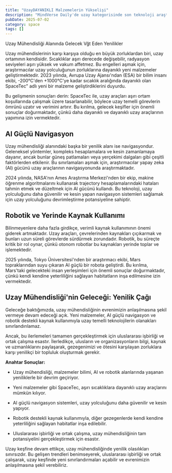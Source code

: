 ```yaml
---
title: "UzayDAYANIKLI Malzemelerin Yükselişi"
description: "MindVerse Daily'de uzay kategorisinde son teknoloji araştırmaları ve içgörüler keşfedin."
pubDate: 2025-07-02
category: space
tags: []
---
```


Uzay Mühendisliği Alanında Gelecek Vğt Eden Yenilikler

Uzay mühendislerinin karşı karşıya olduğu en büyük zorluklardan biri, uzay ortamının kendisidir. Sıcaklıklar aşırı derecede değişebilir, radyasyon seviyeleri aşırı yüksek ve vakum affetmez. Bu engelleri aşmak için, araştırmacılar uzay yolculuğunun zorluklarına dayanıklı yeni malzemeler geliştirmektedir. 2023 yılında, Avrupa Uzay Ajansı'ndan (ESA) bir bilim insanı ekibi, -200°C'den +1000°C'ye kadar sıcaklık aralığında dayanıklı olan SpaceTec" adlı yeni bir malzeme geliştirdiklerini duyurdu.

Bu gelişmenin sonuçları derin: SpaceTec ile, uzay araçları aşırı ortam koşullarında çalışmak üzere tasarlanabilir, böylece uzay temelli görevlerin ömrünü uzatır ve verimini artırır. Bu kırılma, gelecek keşifler için önemli sonuçlar doğurmaktadır, çünkü daha dayanıklı ve dayanıklı uzay araçlarının yapımına izin vermektedir.

## **AI Güçlü Navigasyon**

Uzay mühendisliği alanındaki başka bir yenilik alanı ise navigasyondur. Geleneksel yöntemler, kompleks hesaplamalara ve kesin zamanlamaya dayanır, ancak bunlar güneş patlamaları veya yerçekimi dalgaları gibi çeşitli faktörlerden etkilenir. Bu sınırlamaları aşmak için, araştırmacılar yapay zeka (AI) gücünü uzay araçlarının navigasyonunda araştırmaktadır.

2024 yılında, NASA'nın Ames Araştırma Merkezi'nden bir ekip, makine öğrenme algoritmalarını kullanarak trajectory hesaplamalarındaki hataları tahmin etmek ve düzeltmek için AI gücünü kullandı. Bu teknoloji, uzay yolculuğunu daha güvenilir ve kesin yapan navigasyon sistemleri sağlamak için uzay yolculuğunu devrimleştirme potansiyeline sahiptir.

## **Robotik ve Yerinde Kaynak Kullanımı**

Bilinmeyenlere daha fazla girdikçe, verimli kaynak kullanımının önemi giderek artmaktadır. Uzay araçları, çevrelerinden kaynakları çıçıkarmak ve bunları uzun süreli görevlerde sürdürmek zorundadır. Robotik, bu süreçte kritik bir rol oynar, çünkü otonom robotlar bu kaynakları yerinde toplar ve işlemektedir.

2025 yılında, Tokyo Üniversitesi'nden bir araştırmacı ekibi, Mars topraklarından suyu çıkaran AI güçlü bir robota geliştirdi. Bu kırılma, Mars'taki gelecekteki insan yerleşimleri için önemli sonuçlar doğurmaktadır, çünkü kendi kendine yeterliliğini sağlayan habitatların inşa edilmesine izin vermektedir.

## **Uzay Mühendisliği'nin Geleceği: Yenilik Çağı**

Geleceğe baktığımızda, uzay mühendisliğinin evrenimizin anlaşılmasına şekil vermeye devam edeceği açık. Yeni malzemeler, AI güçlü navigasyon ve robotik destekli kaynak kullanımıyla uzay temelli teknolojilerin olanakları sınırlandırılamaz.

Ancak, bu ilerlemeleri tamamen gerçekleştirmek için uluslararası işbirliği ve ortak çalışma esastır. İlerledikçe, ulusların ve organizasyonların bilgi, kaynak ve uzmanlıklarını paylaşarak, gezegenimizi ve ötesini karşılayan zorluklara karşı yenilikçi bir topluluk oluşturmak gerekir.

**Anahtar Sonuçlar:**

* Uzay mühendisliği, malzemeler bilimi, AI ve robotik alanlarında yaşanan yeniliklerle bir devrim geçiriyor.

* Yeni malzemeler gibi SpaceTec, aşırı sıcaklıklara dayanıklı uzay araçlarını mümkün kılıyor.

* AI güçlü navigasyon sistemleri, uzay yolculuğunu daha güvenilir ve kesin yapıyor.

* Robotik destekli kaynak kullanımıyla, diğer gezegenlerde kendi kendine yeterliliğini sağlayan habitatlar inşa edilebilir.

* Uluslararası işbirliği ve ortak çalışma, uzay mühendisliğinin tam potansiyelini gerçekleştirmek için esastır.

Uzay keşfine devam ettikçe, uzay mühendisliğinde yenilik olasılıkları sınırsızdır. Bu gelişen trendleri benimseyerek, uluslararası işbirliği ve ortak çalışarak, uzay keşfinde yeni sınırlandırmaları açabilir ve evrenimizin anlaşılmasına şekil verebiliriz.